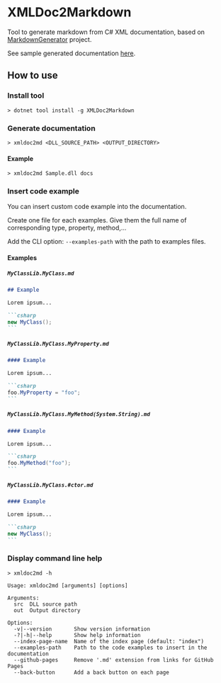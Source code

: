 # XMLDoc2Markdown

Tool to generate markdown from C# XML documentation, based on [MarkdownGenerator](https://github.com/neuecc/MarkdownGenerator) project.

See sample generated documentation [here](sample).

## How to use

### Install tool

```shell
> dotnet tool install -g XMLDoc2Markdown
```

### Generate documentation

```shell
> xmldoc2md <DLL_SOURCE_PATH> <OUTPUT_DIRECTORY>
```

#### Example

```shell
> xmldoc2md Sample.dll docs
```

### Insert code example

You can insert custom code example into the documentation.

Create one file for each examples. Give them the full name of corresponding type, property, method,...

Add the CLI option: `--examples-path` with the path to examples files.

#### Examples

##### `MyClassLib.MyClass.md`

~~~markdown
## Example

Lorem ipsum...

```csharp
new MyClass();
```
~~~

##### `MyClassLib.MyClass.MyProperty.md`

~~~markdown
#### Example

Lorem ipsum...

```csharp
foo.MyProperty = "foo";
```
~~~

##### `MyClassLib.MyClass.MyMethod(System.String).md`

~~~markdown
#### Example

Lorem ipsum...

```csharp
foo.MyMethod("foo");
```
~~~

##### `MyClassLib.MyClass.#ctor.md`

~~~markdown
#### Example

Lorem ipsum...

```csharp
new MyClass();
```
~~~

### Display command line help

```shell
> xmldoc2md -h

Usage: xmldoc2md [arguments] [options]

Arguments:
  src  DLL source path
  out  Output directory

Options:
  -v|--version       Show version information
  -?|-h|--help       Show help information
  --index-page-name  Name of the index page (default: "index")
  --examples-path    Path to the code examples to insert in the documentation
  --github-pages     Remove '.md' extension from links for GitHub Pages
  --back-button      Add a back button on each page
```
